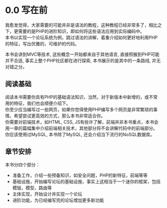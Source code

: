 # 0.0 写在前

我愈发觉得，大家需要的可能并非是语法的教程，这种教程已经非常多了，相比之下，更需要的是PHP的进阶知识，即如何将这些语法应用到实际编码中。  
本书以实现一个论坛系统为例，跳过语法的讲解，着重介绍如何更好地利用PHP的特征，写出优雅的，可维护的代码。

本书会讲到MVC等技术, 这些概念一开始都来自于其他语言, 直接照搬到PHP可能并不合适, 事实上整个PHP社区都在进行探索, 本书展示的是其中的一条路线, 并无对错之分。

## 阅读基础
阅读本书需要你具有PHP的基础语法知识，当然，对于新版本中新增的，或不常用的特征，我们也会顺便介绍下。  
你至少应当编写过一些网页，如果你觉得使用PHP编写多个网页是非常繁琐的事情，希望尝试更高效的方式，那么本书非常适合你。  
你需要对前端技术，如HTML, CSS, JS有些许了解，前端并非本书重点，本书会用一章的篇幅集中介绍前端相关技术，其他部分将不会讲解代码中的前端部分。  
你应该使用过MySQL, 本书除了MySQL, 还会介绍当下流行的NoSQL数据库。

## 章节安排
本书分四个部分：

* 准备工作，介绍一些预备知识，如安全问题，PHP的新特征，前端等等
* 基础设施，开始编写论坛的基础设施，事实上这相当于一个迷你的框架，包括模版，模型，路由等
* 主体实现，开始设计并实现一个论坛
* 进阶功能，为已经编写完的论坛增加更多新功能